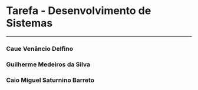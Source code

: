 # Tarefa - Desenvolvimento de Sistemas
---

### Caue Venâncio Delfino

### Guilherme Medeiros da Silva

### Caio Miguel Saturnino Barreto

###

###

###
